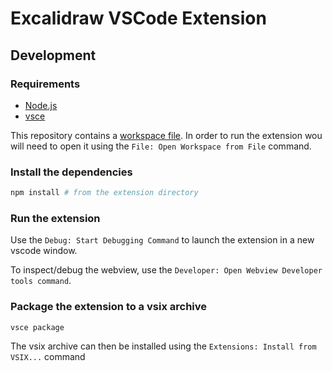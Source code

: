 # Excalidraw VSCode Extension

## Development

### Requirements

- [Node.js](https://nodejs.org/en/)
- [vsce](https://github.com/microsoft/vscode-vsce)

This repository contains a [workspace file](./excalidraw-vscode.code-workspace).
In order to run the extension wou will need to open it using the `File: Open Workspace from File` command.

### Install the dependencies

```bash
npm install # from the extension directory
```

### Run the extension

Use the `Debug: Start Debugging Command` to launch the extension in a new vscode window.

To inspect/debug the webview, use the `Developer: Open Webview Developer tools command`.

### Package the extension to a vsix archive

```console
vsce package
```

The vsix archive can then be installed using the `Extensions: Install from VSIX...` command

